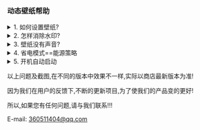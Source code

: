 ### 动态壁纸帮助

<details>
  <summary>1. 如何设置壁纸?</summary>
  打开主页,挑选您喜欢的壁纸,点击壁纸,右侧边栏点下载,等壁纸下载完成,设置为壁纸.  
  
  ![](./help/1.png)
  
</details>

<details>
  <summary>2. 怎样消除水印?</summary>
  
 消除水印需要购买,主页右侧边栏,如果您还没有购买请点消除水印,如果已经购买可恢复购买,购买后水印会消失!
 
  ![](./help/2.png)
  
</details>

<details>
  <summary>3. 壁纸没有声音?</summary>
  
 有些壁纸是有声音的,可在菜单栏里设置音量!
 
  ![](./help/3.png)   
  
</details>

<details>
  <summary>4. 省电模式==能源策略</summary>
  
  1.0.4之前的老版本(包括1.0.4)默认开启,1.0.5(包括1.0.5)默认不开启.
  开启后: 会在屏幕大部分被遮挡的情况下暂停,如果是MacBook,还有低电量节能,默认是低于5%暂停. 
 
 ![](./help/4.png)   
  
</details>

<details>
  <summary>5. 开机自动启动</summary>
  
  如果希望应用在开机时自动启动请在菜单中勾选.
 
 ![](./help/5.png)   
 
</details>


以上问题及截图,在不同的版本中效果不一样,实际以商店最新版本为准!

因为我们在用户的反馈下,不断的更新项目,为了使我们的产品变的更好!

所以,如果您有任何问题,请与我们联系!!!

E-mail: <360511404@qq.com>
